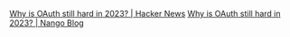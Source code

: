 
[Why is OAuth still hard in 2023? | Hacker News](https://news.ycombinator.com/item?id=35713518)
[Why is OAuth still hard in 2023? | Nango Blog](https://www.nango.dev/blog/why-is-oauth-still-hard)
